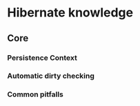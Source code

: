 # Hibernate knowledge
## Core
### Persistence Context
### Automatic dirty checking
### Common pitfalls
